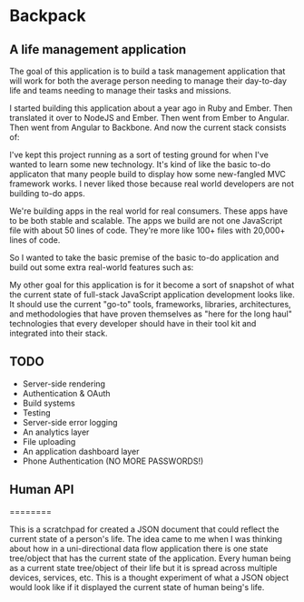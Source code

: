 # Backpack

## A life management application

The goal of this application is to build a task management application that will work for both the average person needing to manage their day-to-day life and teams needing to manage their tasks and missions.

I started building this application about a year ago in Ruby and Ember. Then translated it over to NodeJS and Ember. Then went from Ember to Angular. Then went from Angular to Backbone. And now the current stack consists of:

I've kept this project running as a sort of testing ground for when I've wanted to learn some new technology. It's kind of like the basic to-do applicaton that many people build to display how some new-fangled MVC framework works. I never liked those because real world developers are not building to-do apps.

We're building apps in the real world for real consumers. These apps have to be both stable and scalable. The apps we build are not one JavaScript file with about 50 lines of code. They're more like 100+ files with 20,000+ lines of code.

So I wanted to take the basic premise of the basic to-do application and build out some extra real-world features such as:

My other goal for this application is for it become a sort of snapshot of what the current state of full-stack JavaScript application development looks like. It should use the current "go-to" tools, frameworks, libraries, architectures, and methodologies that have proven themselves as "here for the long haul" technologies that every developer should have in their tool kit and integrated into their stack.

## TODO
-   Server-side rendering
-   Authentication & OAuth
-   Build systems
-   Testing
-   Server-side error logging
-   An analytics layer
-   File uploading
-   An application dashboard layer
-   Phone Authentication (NO MORE PASSWORDS!)

## Human API

========

This is a scratchpad for created a JSON document that could reflect the current
state of a person's life. The idea came to me when I was thinking about how in a
uni-directional data flow application there is one state tree/object that has the
current state of the application. Every human being as a current state tree/object
of their life but it is spread across multiple devices, services, etc. This is
a thought experiment of what a JSON object would look like if it displayed the
current state of human being's life.
